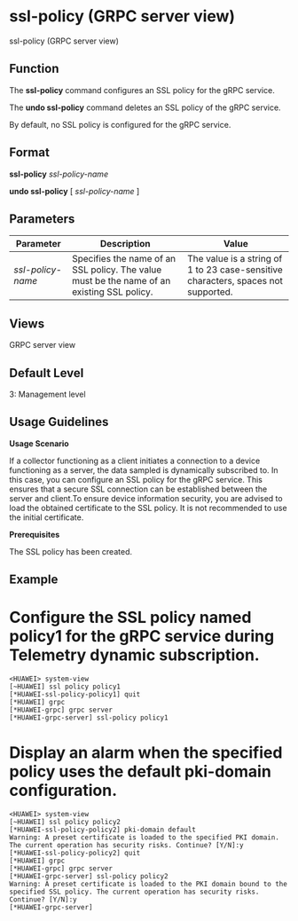 ssl-policy (GRPC server view)
=============================

ssl-policy (GRPC server view)

Function
--------



The **ssl-policy** command configures an SSL policy for the gRPC service.

The **undo ssl-policy** command deletes an SSL policy of the gRPC service.



By default, no SSL policy is configured for the gRPC service.


Format
------

**ssl-policy** *ssl-policy-name*

**undo ssl-policy** [ *ssl-policy-name* ]


Parameters
----------

| Parameter | Description | Value |
| --- | --- | --- |
| *ssl-policy-name* | Specifies the name of an SSL policy. The value must be the name of an existing SSL policy. | The value is a string of 1 to 23 case-sensitive characters, spaces not supported. |



Views
-----

GRPC server view


Default Level
-------------

3: Management level


Usage Guidelines
----------------

**Usage Scenario**

If a collector functioning as a client initiates a connection to a device functioning as a server, the data sampled is dynamically subscribed to. In this case, you can configure an SSL policy for the gRPC service. This ensures that a secure SSL connection can be established between the server and client.To ensure device information security, you are advised to load the obtained certificate to the SSL policy. It is not recommended to use the initial certificate.

**Prerequisites**

The SSL policy has been created.


Example
-------

# Configure the SSL policy named policy1 for the gRPC service during Telemetry dynamic subscription.
```
<HUAWEI> system-view
[~HUAWEI] ssl policy policy1
[*HUAWEI-ssl-policy-policy1] quit
[*HUAWEI] grpc
[*HUAWEI-grpc] grpc server
[*HUAWEI-grpc-server] ssl-policy policy1

```

# Display an alarm when the specified policy uses the default pki-domain configuration.
```
<HUAWEI> system-view
[~HUAWEI] ssl policy policy2
[*HUAWEI-ssl-policy-policy2] pki-domain default
Warning: A preset certificate is loaded to the specified PKI domain. The current operation has security risks. Continue? [Y/N]:y
[*HUAWEI-ssl-policy-policy2] quit
[*HUAWEI] grpc
[*HUAWEI-grpc] grpc server
[*HUAWEI-grpc-server] ssl-policy policy2
Warning: A preset certificate is loaded to the PKI domain bound to the specified SSL policy. The current operation has security risks. Continue? [Y/N]:y
[*HUAWEI-grpc-server]

```